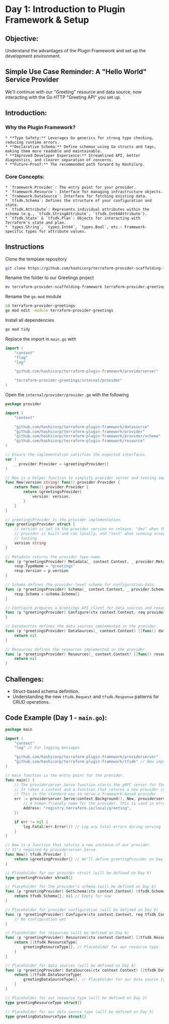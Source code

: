 # **Day 1: Introduction to Plugin Framework & Setup**

## **Objective:** 
Understand the advantages of the Plugin Framework and set up the development environment.

## **Simple Use Case Reminder: A "Hello World" Service Provider**

We'll continue with our "Greeting" resource and data source, now interacting with the Go HTTP "Greeting API" you set up.

## **Introduction:**

### **Why the Plugin Framework?**

	* **Type Safety:** Leverages Go generics for strong type checking, reducing runtime errors.
	* **Declarative Schema:** Define schemas using Go structs and tags, making them more readable and maintainable.
	* **Improved Developer Experience:** Streamlined API, better diagnostics, and clearer separation of concerns.
	* **Future-Proof:** The recommended path forward by HashiCorp.

### **Core Concepts:**

	* `framework.Provider`: The entry point for your provider.
	* `framework.Resource`: Interface for managing infrastructure objects.
	* `framework.DataSource`: Interface for fetching existing data.
	* `tfsdk.Schema`: Defines the structure of your configuration and state.
	* `tfsdk.Attribute`: Represents individual attributes within the schema (e.g., `tfsdk.StringAttribute`, `tfsdk.Int64Attribute`).
	* `tfsdk.State` & `tfsdk.Plan`: Objects for interacting with Terraform's state and plan.
	* `types.String`, `types.Int64`, `types.Bool`, etc.: Framework-specific types for attribute values.

## Instructions

Clone the template repository
```bash
git clone https://github.com/hashicorp/terraform-provider-scaffolding-framework
```

Rename the folder to our Greetings project
```bash
mv terraform-provider-scaffolding-framework terraform-provider-greetings
```

Rename the `go.mod` module
```bash
cd terraform-provider-greetings
go mod edit -module terraform-provider-greetings
```

Install all dependencies
```bash
go mod tidy
```

Replace the import in `main.go` with
```go
import (
    "context"
    "flag"
    "log"

    "github.com/hashicorp/terraform-plugin-framework/providerserver"

    "terraform-provider-greetings/internal/provider"
)

```

Open the `internal/provider/provider.go` with the following
```go
package provider

import (
	"context"

	"github.com/hashicorp/terraform-plugin-framework/datasource"
	"github.com/hashicorp/terraform-plugin-framework/provider"
	"github.com/hashicorp/terraform-plugin-framework/provider/schema"
	"github.com/hashicorp/terraform-plugin-framework/resource"
)

// Ensure the implementation satisfies the expected interfaces.
var (
	_ provider.Provider = &greetingsProvider{}
)

// New is a helper function to simplify provider server and testing implementation.
func New(version string) func() provider.Provider {
	return func() provider.Provider {
		return &greetingsProvider{
			version: version,
		}
	}
}

// greetingsProvider is the provider implementation.
type greetingsProvider struct {
	// version is set to the provider version on release, "dev" when the
	// provider is built and ran locally, and "test" when running acceptance
	// testing.
	version string
}

// Metadata returns the provider type name.
func (p *greetingsProvider) Metadata(_ context.Context, _ provider.MetadataRequest, resp *provider.MetadataResponse) {
	resp.TypeName = "greetings"
	resp.Version = p.version
}

// Schema defines the provider-level schema for configuration data.
func (p *greetingsProvider) Schema(_ context.Context, _ provider.SchemaRequest, resp *provider.SchemaResponse) {
	resp.Schema = schema.Schema{}
}

// Configure prepares a Greetings API client for data sources and resources.
func (p *greetingsProvider) Configure(ctx context.Context, req provider.ConfigureRequest, resp *provider.ConfigureResponse) {
}

// DataSources defines the data sources implemented in the provider.
func (p *greetingsProvider) DataSources(_ context.Context) []func() datasource.DataSource {
	return nil
}

// Resources defines the resources implemented in the provider.
func (p *greetingsProvider) Resources(_ context.Context) []func() resource.Resource {
	return nil
}
```


## **Challenges:**

  * Struct-based schema definition.
  * Understanding the new `tfsdk.Request` and `tfsdk.Response` patterns for CRUD operations.




## **Code Example (Day 1 - `main.go`):**


```go
package main

import (
	"context"
	"log" // For logging messages

	"github.com/hashicorp/terraform-plugin-framework/providerserver"
	"github.com/hashicorp/terraform-plugin-framework/tfsdk" // New import
)

// main function is the entry point for the provider.
func main() {
	// The providerserver.Serve function starts the gRPC server for the provider.
	// It takes a context and a function that returns a new provider instance.
	// This is the standard way to serve a framework-based provider.
	err := providerserver.Serve(context.Background(), New, providerserver.ServeOpts{
		// A human-friendly name for the provider. This is used in error messages.
		Address: "registry.terraform.io/local/greeting",
	})

	if err != nil {
		log.Fatal(err.Error()) // Log any fatal errors during serving
	}
}

// New is a function that returns a new instance of our provider.
// It's required by providerserver.Serve.
func New() tfsdk.Provider {
	return &greetingProvider{} // We'll define greetingProvider on Day 6
}

// Placeholder for our provider struct (will be defined on Day 6)
type greetingProvider struct{}

// Placeholder for the provider's schema (will be defined on Day 6)
func (p *greetingProvider) GetSchema(ctx context.Context) (tfsdk.Schema, diag.Diagnostics) {
	return tfsdk.Schema{}, nil // Empty for now
}

// Placeholder for provider configuration (will be defined on Day 6)
func (p *greetingProvider) Configure(ctx context.Context, req tfsdk.ConfigureProviderRequest, resp *tfsdk.ConfigureProviderResponse) {
	// No configuration yet
}

// Placeholder for resources (will be defined on Day 6)
func (p *greetingProvider) Resources(ctx context.Context) []tfsdk.ResourceType {
	return []tfsdk.ResourceType{
		greetingResourceType{}, // Placeholder for our resource type
	}
}

// Placeholder for data sources (will be defined on Day 6)
func (p *greetingProvider) DataSources(ctx context.Context) []tfsdk.DataSourceType {
	return []tfsdk.DataSourceType{
		greetingDataSourceType{}, // Placeholder for our data source type
	}
}

// Placeholder for our resource type (will be defined on Day 2)
type greetingResourceType struct{}

// Placeholder for our data source type (will be defined on Day 5)
type greetingDataSourceType struct{}

```